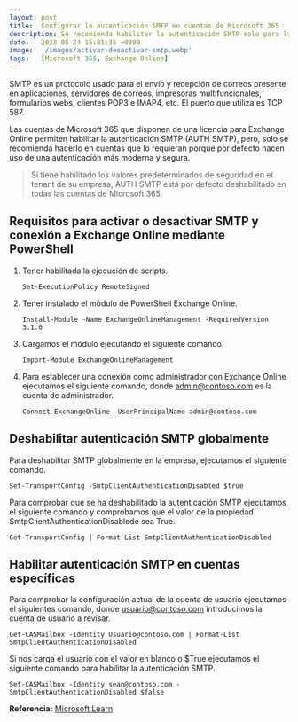 ```yaml
---
layout: post
title:  Configurar la autenticación SMTP en cuentas de Microsoft 365
description: Se recomienda habilitar la autenticación SMTP solo para las cuentas o buzones que lo requieran ya que es la opción menos segura.
date:   2023-05-24 15:01:35 +0300
image:  '/images/activar-desactivar-smtp.webp'
tags:   [Microsoft 365, Exchange Online]
---
```


SMTP es un protocolo usado para el envío y recepción de correos presente en aplicaciones, servidores de correos, impresoras multifuncionales, formularios webs, clientes POP3 e IMAP4, etc. El puerto que utiliza es TCP 587.

Las cuentas de Microsoft 365 que disponen de una licencia para Exchange Online permiten habilitar la autenticación SMTP (AUTH SMTP), pero, solo se recomienda hacerlo en cuentas que lo requieran porque por defecto hacen uso de una autenticación más moderna y segura.

> Si tiene habilitado los valores predeterminados de seguridad en el tenant de su empresa, AUTH SMTP está por defecto deshabilitado en todas las cuentas de Microsoft 365.

## Requisitos para activar o desactivar SMTP y conexión a Exchange Online mediante PowerShell

1. Tener habilitada la ejecución de scripts.

   ```
   Set-ExecutionPolicy RemoteSigned
   ```

2. Tener instalado el módulo de PowerShell Exchange Online.

   ```
   Install-Module -Name ExchangeOnlineManagement -RequiredVersion 3.1.0
   ```
3. Cargamos el módulo ejecutando el siguiente comando.

   ```
   Import-Module ExchangeOnlineManagement
   ```
4. Para establecer una conexión como administrador con Exchange Online ejecutamos el siguiente comando, donde admin@contoso.com es la cuenta de administrador.

   ```
   Connect-ExchangeOnline -UserPrincipalName admin@contoso.com
   ```


## Deshabilitar autenticación SMTP globalmente

Para deshabilitar SMTP globalmente en la empresa, ejecutamos el siguiente comando.

```
Set-TransportConfig -SmtpClientAuthenticationDisabled $true
```

Para comprobar que se ha deshabilitado la autenticación SMTP ejecutamos el siguiente comando y comprobamos que el valor de la propiedad SmtpClientAuthenticationDisablede sea True.

```
Get-TransportConfig | Format-List SmtpClientAuthenticationDisabled
```

## Habilitar autenticación SMTP en cuentas específicas

Para comprobar la configuración actual de la cuenta de usuario ejecutamos el siguientes comando, donde usuario@contoso.com introducimos la cuenta de usuario a revisar.

```
Get-CASMailbox -Identity Usuario@contoso.com | Format-List SmtpClientAuthenticationDisabled
```

Si nos carga el usuario con el valor en blanco o $True ejecutamos el siguiente comando para habilitar la autenticación SMTP.


```
Set-CASMailbox -Identity sean@contoso.com -SmtpClientAuthenticationDisabled $false 
```


**Referencia:** [Microsoft Learn](https://docs.microsoft.com/es-es/exchange/clients-and-mobile-in-exchange-online/authenticated-client-smtp-submission)